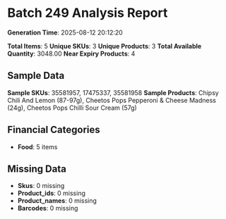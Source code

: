 # Batch 249 Analysis Report

**Generation Time**: 2025-08-12 20:12:20

**Total Items**: 5
**Unique SKUs**: 3
**Unique Products**: 3
**Total Available Quantity**: 3048.00
**Near Expiry Products**: 4

## Sample Data
**Sample SKUs**: 35581957, 17475337, 35581958
**Sample Products**: Chipsy Chili And Lemon (87-97g), Cheetos Pops Pepperoni & Cheese Madness (24g), Cheetos Pops Chilli Sour Cream (57g)

## Financial Categories
- **Food**: 5 items

## Missing Data
- **Skus**: 0 missing
- **Product_ids**: 0 missing
- **Product_names**: 0 missing
- **Barcodes**: 0 missing
